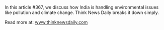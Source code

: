 In this article #367, we discuss how India is handling environmental issues like pollution and climate change. Think News Daily breaks it down simply.

Read more at: www.thinknewsdaily.com